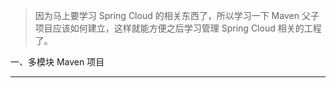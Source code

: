 > 因为马上要学习 Spring Cloud 的相关东西了，所以学习一下 Maven 父子项目应该如何建立，这样就能方便之后学习管理 Spring Cloud 相关的工程了。

一、多模块 Maven 项目

---
